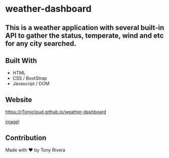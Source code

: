 # weather-dashboard
## This is a weather application with several built-in API to gather the status, temperate, wind and etc for any city searched.

## Built With
* HTML
* CSS / BootStrap
* Javascript / DOM

## Website
https://rTonycloud.github.io/weather-dashboard

[image](https://user-images.githubusercontent.com/85594926/129451820-94d94d26-82da-494d-a838-b9fcdbd402c7.png))

## Contribution
Made with ❤️ by Tony Rivera

